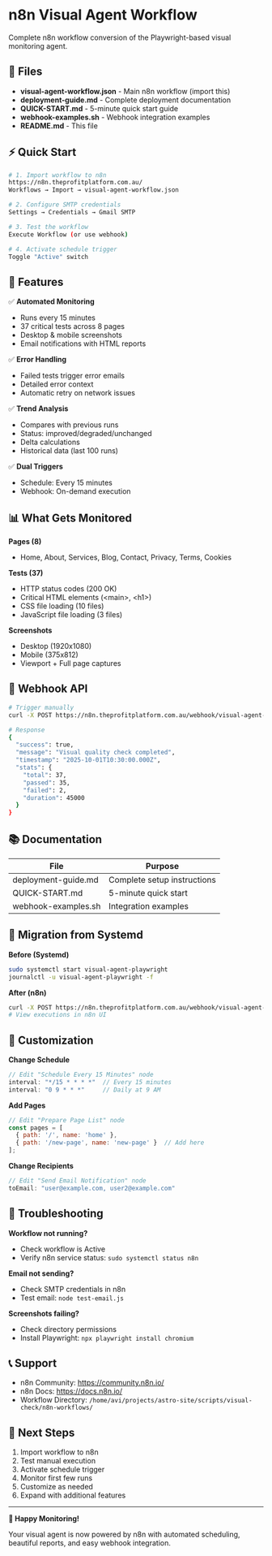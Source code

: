 # n8n Visual Agent Workflow

Complete n8n workflow conversion of the Playwright-based visual monitoring agent.

## 📁 Files

- **visual-agent-workflow.json** - Main n8n workflow (import this)
- **deployment-guide.md** - Complete deployment documentation
- **QUICK-START.md** - 5-minute quick start guide
- **webhook-examples.sh** - Webhook integration examples
- **README.md** - This file

## ⚡ Quick Start

```bash
# 1. Import workflow to n8n
https://n8n.theprofitplatform.com.au/
Workflows → Import → visual-agent-workflow.json

# 2. Configure SMTP credentials
Settings → Credentials → Gmail SMTP

# 3. Test the workflow
Execute Workflow (or use webhook)

# 4. Activate schedule trigger
Toggle "Active" switch
```

## 🎯 Features

✅ **Automated Monitoring**
- Runs every 15 minutes
- 37 critical tests across 8 pages
- Desktop & mobile screenshots
- Email notifications with HTML reports

✅ **Error Handling**
- Failed tests trigger error emails
- Detailed error context
- Automatic retry on network issues

✅ **Trend Analysis**
- Compares with previous runs
- Status: improved/degraded/unchanged
- Delta calculations
- Historical data (last 100 runs)

✅ **Dual Triggers**
- Schedule: Every 15 minutes
- Webhook: On-demand execution

## 📊 What Gets Monitored

**Pages (8)**
- Home, About, Services, Blog, Contact, Privacy, Terms, Cookies

**Tests (37)**
- HTTP status codes (200 OK)
- Critical HTML elements (&lt;main&gt;, &lt;h1&gt;)
- CSS file loading (10 files)
- JavaScript file loading (3 files)

**Screenshots**
- Desktop (1920x1080)
- Mobile (375x812)
- Viewport + Full page captures

## 🔗 Webhook API

```bash
# Trigger manually
curl -X POST https://n8n.theprofitplatform.com.au/webhook/visual-agent-webhook

# Response
{
  "success": true,
  "message": "Visual quality check completed",
  "timestamp": "2025-10-01T10:30:00.000Z",
  "stats": {
    "total": 37,
    "passed": 35,
    "failed": 2,
    "duration": 45000
  }
}
```

## 📚 Documentation

| File | Purpose |
|------|---------|
| deployment-guide.md | Complete setup instructions |
| QUICK-START.md | 5-minute quick start |
| webhook-examples.sh | Integration examples |

## 🚀 Migration from Systemd

**Before (Systemd)**
```bash
sudo systemctl start visual-agent-playwright
journalctl -u visual-agent-playwright -f
```

**After (n8n)**
```bash
curl -X POST https://n8n.theprofitplatform.com.au/webhook/visual-agent-webhook
# View executions in n8n UI
```

## 🎨 Customization

**Change Schedule**
```javascript
// Edit "Schedule Every 15 Minutes" node
interval: "*/15 * * * *"  // Every 15 minutes
interval: "0 9 * * *"     // Daily at 9 AM
```

**Add Pages**
```javascript
// Edit "Prepare Page List" node
const pages = [
  { path: '/', name: 'home' },
  { path: '/new-page', name: 'new-page' }  // Add here
];
```

**Change Recipients**
```javascript
// Edit "Send Email Notification" node
toEmail: "user@example.com, user2@example.com"
```

## 🔧 Troubleshooting

**Workflow not running?**
- Check workflow is Active
- Verify n8n service status: `sudo systemctl status n8n`

**Email not sending?**
- Check SMTP credentials in n8n
- Test email: `node test-email.js`

**Screenshots failing?**
- Check directory permissions
- Install Playwright: `npx playwright install chromium`

## 📞 Support

- n8n Community: https://community.n8n.io/
- n8n Docs: https://docs.n8n.io/
- Workflow Directory: `/home/avi/projects/astro-site/scripts/visual-check/n8n-workflows/`

## 🎯 Next Steps

1. Import workflow to n8n
2. Test manual execution
3. Activate schedule trigger
4. Monitor first few runs
5. Customize as needed
6. Expand with additional features

---

**🎉 Happy Monitoring!**

Your visual agent is now powered by n8n with automated scheduling, beautiful reports, and easy webhook integration.
